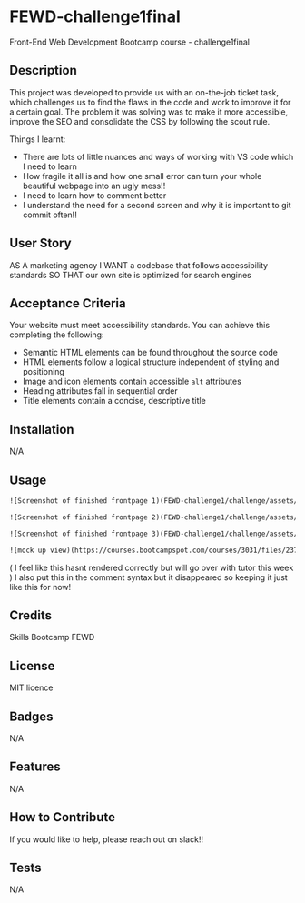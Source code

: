 # FEWD-challenge1final
Front-End Web Development Bootcamp course - challenge1final

## Description

This project was developed to provide us with an on-the-job ticket task, which challenges us to find the flaws in the code and work to improve it for a certain goal. The problem it was solving was to make it more accessible, improve the SEO and consolidate the CSS by following the scout rule.

Things I learnt:
- There are lots of little nuances and ways of working with VS code which I need to learn
- How fragile it all is and how one small error can turn your whole beautiful webpage into an ugly mess!!
- I need to learn how to comment better
- I understand the need for a second screen and why it is important to git commit often!!

## User Story

AS A marketing agency
I WANT a codebase that follows accessibility standards
SO THAT our own site is optimized for search engines

## Acceptance Criteria

Your website must meet accessibility standards. You can achieve this completing the following:

* Semantic HTML elements can be found throughout the source code
* HTML elements follow a logical structure independent of styling and positioning
* Image and icon elements contain accessible `alt` attributes
* Heading attributes fall in sequential order
* Title elements contain a concise, descriptive title


## Installation
 N/A


## Usage
```md
![Screenshot of finished frontpage 1)(FEWD-challenge1/challenge/assets/images/Screenshot 2022-12-13at 11.23.40 AM.png)
```
```md
![Screenshot of finished frontpage 2)(FEWD-challenge1/challenge/assets/images/Screenshot 2022-12-13 at 11.28.32 AM.png)
```
```md
![Screenshot of finished frontpage 3)(FEWD-challenge1/challenge/assets/images/Screenshot 2022-12-13 at 11.28.40 AM.png)
```
```md
![mock up view)(https://courses.bootcampspot.com/courses/3031/files/2370917/preview)
```

( I feel like this hasnt rendered correctly but will go over with tutor this week ) I also put this in the comment syntax but it disappeared so keeping it just like this for now!

## Credits

Skills Bootcamp FEWD

## License

MIT licence


## Badges
N/A

## Features
N/A

## How to Contribute

If you would like to help, please reach out on slack!!

## Tests
N/A
